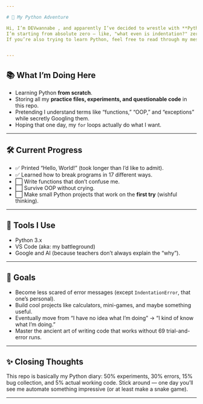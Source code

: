 ```yaml
---

# 🐍 My Python Adventure

Hi, I’m DEVwannabe , and apparently I’ve decided to wrestle with **Python** now.
I’m starting from absolute zero — like, "what even is indentation?" zero — and my goal is to slowly (but surely) level up from printing `Hello World` to maybe automating my life (or at least my assignments).
If you’re also trying to learn Python, feel free to read through my mess... who knows, you might learn from my mistakes (or at least laugh at them).  


---
```


## 📚 What I’m Doing Here

* Learning Python **from scratch**.
* Storing all my **practice files, experiments, and questionable code** in this repo.
* Pretending I understand terms like “functions,” “OOP,” and “exceptions” while secretly Googling them.
* Hoping that one day, my `for` loops actually do what I want.

---

## 🛠️ Current Progress

* ✅ Printed “Hello, World!” (took longer than I’d like to admit).
* ✅ Learned how to break programs in 17 different ways.
* ⬜ Write functions that don’t confuse me.
* ⬜ Survive OOP without crying.
* ⬜ Make small Python projects that work on the **first try** (wishful thinking).

---

## 🧰 Tools I Use

* Python 3.x
* VS Code (aka: my battleground)
* Google and AI (because teachers don’t always explain the “why”).

---

## 🎯 Goals

* Become less scared of error messages (except `IndentationError`, that one’s personal).
* Build cool projects like calculators, mini-games, and maybe something useful.
* Eventually move from “I have no idea what I’m doing” → “I kind of know what I’m doing.”
* Master the ancient art of writing code that works without 69 trial-and-error runs.

---

## ✨ Closing Thoughts

This repo is basically my Python diary:
50% experiments, 30% errors, 15% bug collection, and 5% actual working code.
Stick around — one day you’ll see me automate something impressive (or at least make a snake game).

---
